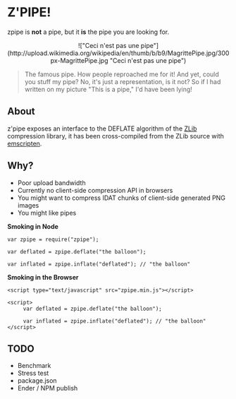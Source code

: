 # Z'PIPE!

zpipe is **not** a pipe, but it **is** the pipe you are looking for.

<center>
!["Ceci n'est pas une pipe"](http://upload.wikimedia.org/wikipedia/en/thumb/b/b9/MagrittePipe.jpg/300px-MagrittePipe.jpg "Ceci n'est pas une pipe")
</center>

>The famous pipe. How people reproached me for it! And yet, could you stuff my pipe? No, it's just a representation, is it not? So if I had written on my picture "This is a pipe," I'd have been lying!

## About

z'pipe exposes an interface to the DEFLATE algorithm of the [ZLib](http://zlib.net/) compression library, it has been cross-compiled from the ZLib source with [emscripten](http://github.com/kripken/emscripten).

## Why?

* Poor upload bandwidth
* Currently no client-side compression API in browsers
* You might want to compress IDAT chunks of client-side generated PNG images
* You might like pipes

**Smoking in Node**

    var zpipe = require("zpipe");
    
    var deflated = zpipe.deflate("the balloon");

    var inflated = zpipe.inflate("deflated"); // "the balloon"

**Smoking in the Browser**

    <script type="text/javascript" src="zpipe.min.js"></script>

    <script>
         var deflated = zpipe.deflate("the balloon");

         var inflated = zpipe.inflate("deflated"); // "the balloon"
    </script>

## TODO

* Benchmark
* Stress test
* package.json
* Ender / NPM publish
